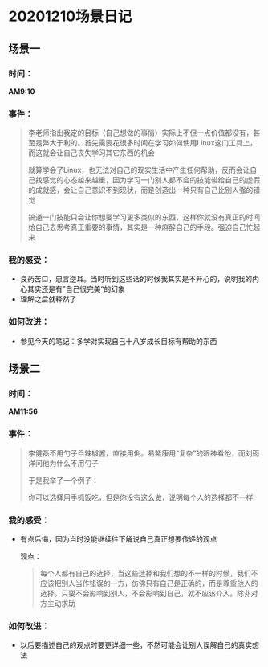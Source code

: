 # 20201210场景日记

## 场景一

### 时间：

**AM9:10**

### 事件：

> 李老师指出我定的目标（自己想做的事情）实际上不但一点价值都没有，甚至是弊大于利的。首先需要花很多时间在学习如何使用Linux这门工具上，而这就会让自己丧失学习其它东西的机会
>
> 就算学会了Linux，也无法对自己的现实生活中产生任何帮助，反而会让自己找感觉的心态越来越重，因为学习一门别人都不会的技能带给自己的虚假的成就感，会让自己意识不到现状，而是创造出一种只有自己比别人强的错觉
>
> 搞通一门技能只会让你想要学习更多类似的东西，这样你就没有真正的时间给自己去思考真正重要的事情，其实是一种麻醉自己的手段。强迫自己忙起来

### 我的感受：

* 良药苦口，忠言逆耳。当时听到这些话的时候我其实是不开心的，说明我的内心其实还是有”自己很完美“的幻象
* 理解之后就释然了

### 如何改进：

* 参见今天的笔记：多学对实现自己十八岁成长目标有帮助的东西

## 场景二

### 时间：

**AM11:56**

### 事件：

> 李健磊不用勺子舀辣椒酱，直接用倒。易紫康用“复杂”的眼神看他，而刘雨洋问他为什么不用勺子
>
> 于是我举了一个例子：
>
> 你可以选择用手抓饭吃，但是你没有这么做，说明每个人的选择都不一样

### 我的感受：

* 有点后悔，因为当时没能继续往下解说自己真正想要传递的观点

  观点：

  > 每个人都有自己的选择，当这些选择和我们想的不一样的时候，我们不应该把别人当作错误的一方，仿佛只有自己是正确的，而是尊重他人的选择。只要不会影响到别人，不会影响到自己，就不应该介入。除非对方主动求助

### 如何改进：

* 以后要描述自己的观点时要更详细一些，不然可能会让别人误解自己的真实想法